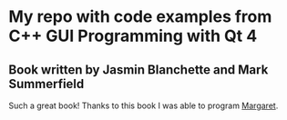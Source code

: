 # My repo with code examples from C++ GUI Programming with Qt 4

## Book written by Jasmin Blanchette and Mark Summerfield

Such a great book! Thanks to this book I was able to program [Margaret](https://github.com/Jiuso1/Margaret).
